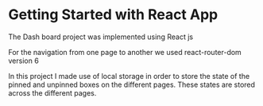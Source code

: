 # Getting Started with React App

The Dash board project was implemented using React js

For the navigation from one page to another we used react-router-dom version 6

In this project I made use of local storage in order to store the state of the pinned and unpinned boxes on the different pages. 
These states are stored across the different pages.
